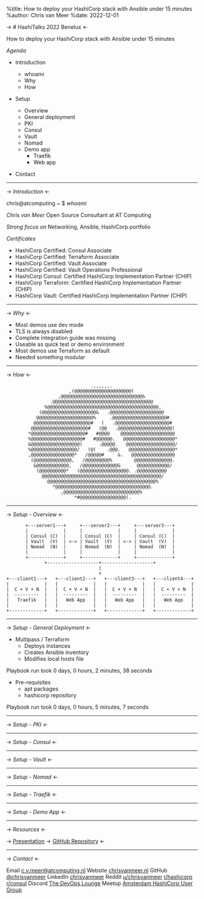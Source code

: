 %title: How to deploy your HashiCorp stack with Ansible under 15 minutes
%author: Chris van Meer
%date: 2022-12-01

-> # HashiTalks 2022 Benelux <-

How to deploy your HashiCorp stack with Ansible under 15 minutes

*_Agenda_*

* Introduction
    * whoami
    * Why
    * How

* Setup
    * Overview
    * General deployment
    * PKI
    * Consul
    * Vault
    * Nomad
    * Demo app
        * Traefik
        * Web app

* Contact

-------------------------------------------------

-> *_Introduction_* <-

chris@atcomputing ~ $ *whoami*

*Chris van Meer*
Open Source Consultant at AT Computing

*Strong focus on*
Networking, Ansible, HashiCorp portfolio

*Certificates*
* HashiCorp Certified: Consul Associate
* HashiCorp Certified: Terraform Associate
* HashiCorp Certified: Vault Associate
* HashiCorp Certified: Vault Operations Professional
* HashiCorp Consul: Certified HashiCorp Implementation Partner (CHIP)
* HashiCorp Terraform: Certified HashiCorp Implementation Partner (CHIP)
* HashiCorp Vault: Certified HashiCorp Implementation Partner (CHIP)

-------------------------------------------------

-> *_Why_* <-

* Most demos use dev mode
* TLS is always disabled
* Complete integration guide was missing
* Useable as quick test or demo environment
* Most demos use Terraform as default
* Needed something modular

-------------------------------------------------

-> *_How_* <-

```
                               .,,,,,,.                          
                       ,(@@@@@@@@@@@@@@@@@@@@@(                  
                   ,@@@@@@@@@@@@@@@@@@@@@@@@@@@@@@&              
                .@@@@@@@@@@@@@@@@@@@@@@@@@@@@@@@@@@@@@           
              %@@@@@@@@@@@@@@@@@@@@@@@@@@@@@@@@@@@@@@@@@,        
            (@@@@@@@@@@@@@@@@@@@@&   .@@@@@@@@@@@@@@@@@@@@       
           @@@@@@@@@@@@@@@@@@@@@%     .@@@@@@@@@@@@@@@@@@@@#     
          @@@@@@@@@@@@@@@@@@@@@#   (   .@@@@@@@@@@@@@@@@@@@@#    
         @@@@@@@@@@@@@@@@@@@@@#   (@@   .@@@@@@@@@@@@@@@@@@@@(   
        *@@@@@@@@@@@@@@@@@@@@#   #@@@@    @@@@@@@@@@@@@@@@@@@@   
        %@@@@@@@@@@@@@@@@@@@#   #@@@@@@.   @@@@@@@@@@@@@@@@@@@*  
        &@@@@@@@@@@@@@@@@@@(      .@@@@@.   @@@@@@@@@@@@@@@@@@/  
        %@@@@@@@@@@@@@@@@@/   (@(    .@@@.   @@@@@@@@@@@@@@@@@*  
        ,@@@@@@@@@@@@@@@@*   /@@@@@#     &.   @@@@@@@@@@@@@@@@   
         (@@@@@@@@@@@@@@,   /@@@@@@@@@%        @@@@@@@@@@@@@@.   
          &@@@@@@@@@@@@,   /@@@@@@@@@@@@@&      @@@@@@@@@@@@/    
           (@@@@@@@@@@*   (@@@@@@@@@@@@@@@@@@. .@@@@@@@@@@@      
             @@@@@@@@@@@@@@@@@@@@@@@@@@@@@@@@@@@@@@@@@@@@/       
               @@@@@@@@@@@@@@@@@@@@@@@@@@@@@@@@@@@@@@@@%         
                 *@@@@@@@@@@@@@@@@@@@@@@@@@@@@@@@@@@@.           
                    ,@@@@@@@@@@@@@@@@@@@@@@@@@@@@%               
                         *#@@@@@@@@@@@@@@@@@(.                   
```

-------------------------------------------------

-> *_Setup_ - Overview* <-

```
       +---server1---+     +---server2---+     +---server3---+         
       |             |     |             |     |             |         
       | Consul (C)  |     | Consul (C)  |     | Consul (C)  |         
       | Vault  (V)  | <-> | Vault  (V)  | <-> | Vault  (V)  |         
       | Nomad  (N)  |     | Nomad  (N)  |     | Nomad  (N)  |         
       |             |     |             |     |             |         
       +-------------+     +-------------+     +-------------+         
              +-------------------+-------------------+
                                  |
                                  +                    
+---client1---+   +---client2---+   +---client3---+   +---client4---+
|             |   |             |   |             |   |             |
|  C + V + N  |   |  C + V + N  |   |  C + V + N  |   |  C + V + N  |
|  ---------  |   |  ---------  |   |  ---------  |   |  ---------  |
|   Traefik   |   |   Web App   |   |   Web App   |   |   Web App   |
|             |   |             |   |             |   |             |
+-------------+   +-------------+   +-------------+   +-------------+
```


-------------------------------------------------

-> *_Setup_ - General Deployment* <-

* Multipass / Terraform
    * Deploys instances
    * Creates Ansible inventory
    * Modifies local hosts file

Playbook run took 0 days, 0 hours, 2 minutes, 38 seconds

* Pre-requisites
    * apt packages
    * hashicorp repository

Playbook run took 0 days, 0 hours, 5 minutes, 7 seconds

-------------------------------------------------

-> *_Setup_ - PKI* <-

-------------------------------------------------

-> *_Setup_ - Consul* <-

-------------------------------------------------

-> *_Setup_ - Vault* <-

-------------------------------------------------

-> *_Setup_ - Nomad* <-

-------------------------------------------------

-> *_Setup_ - Traefik* <-

-------------------------------------------------

-> *_Setup_ - Demo App* <-

-------------------------------------------------

-> *_Resources_* <-

-> [Presentation](https://github.com/chrisvanmeer/hashitalks-2022-benelux)
-> [GitHub Repository](https://github.com/chrisvanmeer/at-hashi-demo) <-

-------------------------------------------------

-> *_Contact_* <-

Email          [c.v.meer@atcomputing.nl](mailto:c.v.meer@atcomputing.nl)
Website        [chrisvanmeer.nl](https://chrisvanmeer.nl)
GitHub         [@chrisvanmeer](https://github.com/chrisvanmeer)
LinkedIn       [chrisvanmeer](https://linkedin.com/in/chrisvanmeer)
Reddit         [u/chrisvanmeer](https://www.reddit.com/user/chrisvanmeer)
               [r/hashicorp](https://www.reddit.com/r/hashicorp)
               [r/consul](https://www.reddit.com/r/consul)
Discord        [The DevOps Lounge](https://discord.gg/devopslounge)
Meetup         [Amsterdam HashiCorp User Group](https://www.meetup.com/amsterdam-hashicorp-user-group)
